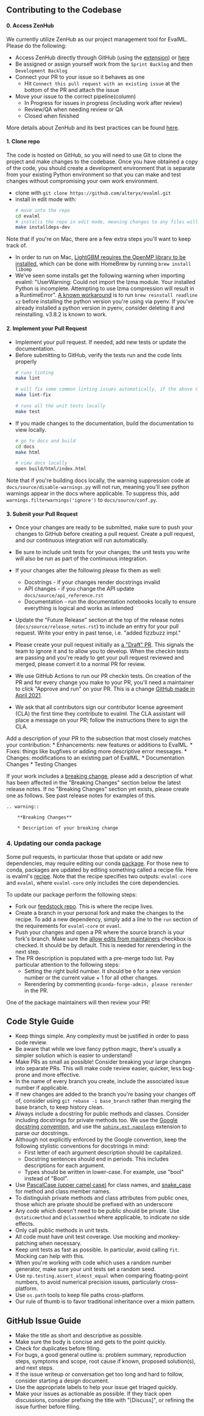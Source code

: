 ## Contributing to the Codebase

#### 0. Access ZenHub
We currently utilize ZenHub as our project management tool for EvalML. Please do the following:
* Access ZenHub directly through GitHub (using the [extension](https://www.zenhub.com/extension)) or [here](https://app.zenhub.com/)
* Be assigned or assign yourself work from the `Sprint Backlog` and then `Development Backlog`
* Connect your PR to your issue so it behaves as one
    * Hit `Connect this pull request with an existing issue` at the bottom of the PR and attach the issue
* Move your issue to the correct pipeline(column)
    * In Progress for issues in progress (including work after review)
    * Review/QA when needing review or QA
    * Closed when finished

More details about ZenHub and its best practices can be found [here](https://bit.ly/379iFB9).


#### 1. Clone repo
The code is hosted on GitHub, so you will need to use Git to clone the project and make changes to the codebase. Once you have obtained a copy of the code, you should create a development environment that is separate from your existing Python environment so that you can make and test changes without compromising your own work environment.
* clone with `git clone https://github.com/alteryx/evalml.git`
* install in edit mode with:
    ```bash
    # move into the repo
    cd evalml
    # installs the repo in edit mode, meaning changes to any files will be picked up in python. also installs all dependencies.
    make installdeps-dev
    ```

Note that if you're on Mac, there are a few extra steps you'll want to keep track of.
* In order to run on Mac, [LightGBM requires the OpenMP library to be installed](https://evalml.alteryx.com/en/stable/install.html#Mac), which can be done with HomeBrew by running `brew install libomp`
* We've seen some installs get the following warning when importing evalml: "UserWarning: Could not import the lzma module. Your installed Python is incomplete. Attempting to use lzma compression will result in a RuntimeError". [A known workaround](https://stackoverflow.com/a/61531555/841003) is to run `brew reinstall readline xz` before installing the python version you're using via pyenv. If you've already installed a python version in pyenv, consider deleting it and reinstalling. v3.8.2 is known to work.

#### 2. Implement your Pull Request

* Implement your pull request. If needed, add new tests or update the documentation.
* Before submitting to GitHub, verify the tests run and the code lints properly
  ```bash
  # runs linting
  make lint

  # will fix some common linting issues automatically, if the above command failed
  make lint-fix

  # runs all the unit tests locally
  make test
  ```
* If you made changes to the documentation, build the documentation to view locally.
  ```bash
  # go to docs and build
  cd docs
  make html

  # view docs locally
  open build/html/index.html
  ```

Note that if you're building docs locally, the warning suppression code at `docs/source/disable-warnings.py` will not run, meaning you'll see python warnings appear in the docs where applicable. To suppress this, add `warnings.filterwarnings('ignore')` to `docs/source/conf.py`.

#### 3. Submit your Pull Request

* Once your changes are ready to be submitted, make sure to push your changes to GitHub before creating a pull request. Create a pull request, and our continuous integration will run automatically.

* Be sure to include unit tests for your changes; the unit tests you write will also be run as part of the continuous integration.

* If your changes alter the following please fix them as well:
    * Docstrings - if your changes render docstrings invalid
    * API changes - if you change the API update `docs/source/api_reference.rst`
    * Documentation - run the documentation notebooks locally to ensure everything is logical and works as intended

* Update the "Future Release" section at the top of the release notes (`docs/source/release_notes.rst`) to include an entry for your pull request. Write your entry in past tense, i.e. "added fizzbuzz impl."

* Please create your pull request initially as [a "Draft" PR](https://docs.github.com/en/free-pro-team@latest/github/collaborating-with-issues-and-pull-requests/about-pull-requests#draft-pull-requests). This signals the team to ignore it and to allow you to develop. When the checkin tests are passing and you're ready to get your pull request reviewed and merged, please convert it to a normal PR for review.

* We use GitHub Actions to run our PR checkin tests. On creation of the PR and for every change you make to your PR, you'll need a maintainer to click "Approve and run" on your PR. This is a change [GitHub made in April 2021](https://github.blog/2021-04-22-github-actions-update-helping-maintainers-combat-bad-actors/).

* We ask that all contributors sign our contributor license agreement (CLA) the first time they contribute to evalml. The CLA assistant will place a message on your PR; follow the instructions there to sign the CLA.

Add a description of your PR to the subsection that most closely matches your contribution:
    * Enhancements: new features or additions to EvalML.
    * Fixes: things like bugfixes or adding more descriptive error messages.
    * Changes: modifications to an existing part of EvalML.
    * Documentation Changes
    * Testing Changes

If your work includes a [breaking change](https://en.wiktionary.org/wiki/breaking_change), please add a description of what has been affected in the "Breaking Changes" section below the latest release notes. If no "Breaking Changes" section yet exists, please create one as follows. See past release notes for examples of this.
```
.. warning::

    **Breaking Changes**

    * Description of your breaking change
```

### 4. Updating our conda package

Some pull requests, in particular those that update or add new dependencies, may require editing our conda [package](https://anaconda.org/conda-forge/evalml).
For those new to conda, packages are updated by editing something called a recipe file.
Here is evalml's [recipe](https://github.com/conda-forge/evalml-core-feedstock/blob/master/recipe/meta.yaml).
Note that the recipe specifies two outputs: `evalml-core` and `evalml`, where `evalml-core` only includes the core dependencies.

To update our package perform the following steps:

* Fork our [feedstock repo](https://github.com/conda-forge/evalml-core-feedstock). This is where the recipe lives.
* Create a branch in your personal fork and make the changes to the recipe. To add a new dependency, simply add a line to
the `run` section of the requirements for `evalml-core` or `evaml`. 
* Push your changes and open a PR where the source branch is your fork's branch. 
Make sure the [allow edits from maintainers](https://docs.github.com/en/github/collaborating-with-issues-and-pull-requests/allowing-changes-to-a-pull-request-branch-created-from-a-fork) checkbox is checked.
It should be by default. This is needed for rerendering in the next step. 
* The PR description is populated with a pre-merge todo list. Pay particular attention to the following steps:
    * Setting the right build number. It should be `0` for a new version number or the current value + 1 for all other changes.
    * Rerendering by commenting `@conda-forge-admin, please rerender` in the PR.


One of the package maintainers will then review your PR!

## Code Style Guide

* Keep things simple. Any complexity must be justified in order to pass code review.
* Be aware that while we love fancy python magic, there's usually a simpler solution which is easier to understand!
* Make PRs as small as possible! Consider breaking your large changes into separate PRs. This will make code review easier, quicker, less bug-prone and more effective.
* In the name of every branch you create, include the associated issue number if applicable.
* If new changes are added to the branch you're basing your changes off of, consider using `git rebase -i base_branch` rather than merging the base branch, to keep history clean.
* Always include a docstring for public methods and classes. Consider including docstrings for private methods too. We use the [Google docstring convention](https://google.github.io/styleguide/pyguide.html#38-comments-and-docstrings), and use the [`sphinx.ext.napoleon`](https://www.sphinx-doc.org/en/master/usage/extensions/napoleon.html) extension to parse our docstrings.
* Although not explicitly enforced by the Google convention, keep the following stylistic conventions for docstrings in mind:
    - First letter of each argument description should be capitalized.
    - Docstring sentences should end in periods. This includes descriptions for each argument.
    - Types should be written in lower-case. For example, use "bool" instead of "Bool".
* Use [PascalCase (upper camel case)](https://en.wikipedia.org/wiki/Camel_case#Variations_and_synonyms) for class names, and [snake_case](https://en.wikipedia.org/wiki/Snake_case) for method and class member names.
* To distinguish private methods and class attributes from public ones, those which are private should be prefixed with an underscore
* Any code which doesn't need to be public should be private. Use `@staticmethod` and `@classmethod` where applicable, to indicate no side effects.
* Only call public methods in unit tests.
* All code must have unit test coverage. Use mocking and monkey-patching when necessary.
* Keep unit tests as fast as possible. In particular, avoid calling `fit`. Mocking can help with this.
* When you're working with code which uses a random number generator, make sure your unit tests set a random seed.
* Use `np.testing.assert_almost_equal` when comparing floating-point numbers, to avoid numerical precision issues, particularly cross-platform.
* Use `os.path` tools to keep file paths cross-platform.
* Our rule of thumb is to favor traditional inheritance over a mixin pattern.

## GitHub Issue Guide

* Make the title as short and descriptive as possible.
* Make sure the body is concise and gets to the point quickly.
* Check for duplicates before filing.
* For bugs, a good general outline is: problem summary, reproduction steps, symptoms and scope, root cause if known, proposed solution(s), and next steps.
* If the issue writeup or conversation get too long and hard to follow, consider starting a design document.
* Use the appropriate labels to help your issue get triaged quickly.
* Make your issues as actionable as possible. If they track open discussions, consider prefixing the title with "[Discuss]", or refining the issue further before filing.
